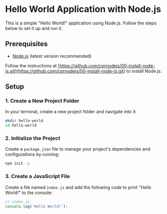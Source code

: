 # Hello World Application with Node.js

This is a simple "Hello World!" application using Node.js. Follow the steps below to set it up and run it.

## Prerequisites

- [Node.js](https://nodejs.org/) (latest version recommended)

Follow the instructions at [https://github.com/cprnodejs/00-install-node-js.git](https://github.com/cprnodejs/00-install-node-js.git) to install Node.js.

## Setup

### 1. Create a New Project Folder

In your terminal, create a new project folder and navigate into it:
```bash
mkdir hello-world
cd hello-world
```

### 2. Initialize the Project

Create a `package.json` file to manage your project's dependencies and configurations by running:

```bash
npm init -y
```

### 3. Create a JavaScript File

Create a file named `index.js` and add the following code to print "Hello World!" to the console:

```javascript
// index.js
console.log('Hello World!');
```
